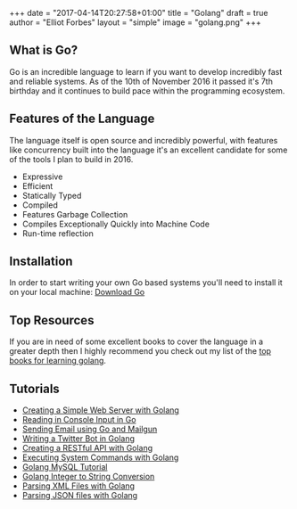 +++
date = "2017-04-14T20:27:58+01:00"
title = "Golang"
draft = true
author = "Elliot Forbes"
layout = "simple"
image = "golang.png"
+++

## What is Go?

Go is an incredible language to learn if you want to develop incredibly fast and reliable systems. As of the 10th of November 2016 it passed it's 7th birthday and it continues to build pace within the programming ecosystem. 

## Features of the Language

The language itself is open source and incredibly powerful, with features like concurrency built into the language it's an excellent candidate for some of the tools I plan to build in 2016.

* Expressive
* Efficient
* Statically Typed
* Compiled
* Features Garbage Collection
* Compiles Exceptionally Quickly into Machine Code
* Run-time reflection

## Installation

In order to start writing your own Go based systems you'll need to install it on your local machine: [Download Go](https://golang.org/dl/) 

## Top Resources

If you are in need of some excellent books to cover the language in a greater depth then I highly recommend you check out my list of the [top books for learning golang](/golang/top-books-for-learning-golang/).

## Tutorials 

* [Creating a Simple Web Server with Golang](/post/golang/creating-simple-web-server-with-golang/)
* [Reading in Console Input in Go](/post/golang/reading-console-input-golang/)
* [Sending Email using Go and Mailgun](/post/golang/sending-email-using-go-and-mailgun/)
* [Writing a Twitter Bot in Golang](/post/golang/writing-a-twitter-bot-golang/)
* [Creating a RESTful API with Golang](/post/golang/creating-restful-api-with-golang/)
* [Executing System Commands with Golang](/post/golang/executing-system-commands-with-golang/)
* [Golang MySQL Tutorial](/post/golang/golang-mysql-tutorial/)
* [Golang Integer to String Conversion](/post/golang/golang-integer-string-conversion-tutorial/)
* [Parsing XML Files with Golang](/post/golang/parsing-xml-with-golang/)
* [Parsing JSON files with Golang](/post/golang/parsing-json-with-golang/)
